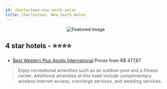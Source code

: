 ```yaml
---
id: charlestown-new-south-wales
title: Charlestown, New South Wales
---
```


<center><img src="https://i.travelapi.com/hotels/1000000/810000/800800/800797/24f821e8_z.jpg" alt="Featured Image" /></center>


##  4 star hotels - ⭐️⭐️⭐️⭐️

-    [Best Western Plus Apollo International](https://us.hurb.com/hotels/charlestown/best-western-plus-apollo-international-JNP-JP776899?cmp=18055) Prices from R$ 477,67
   > Enjoy recreational amenities such as an outdoor pool and a fitness center. Additional amenities at this hotel include complimentary wireless Internet access, concierge services, and wedding services.
